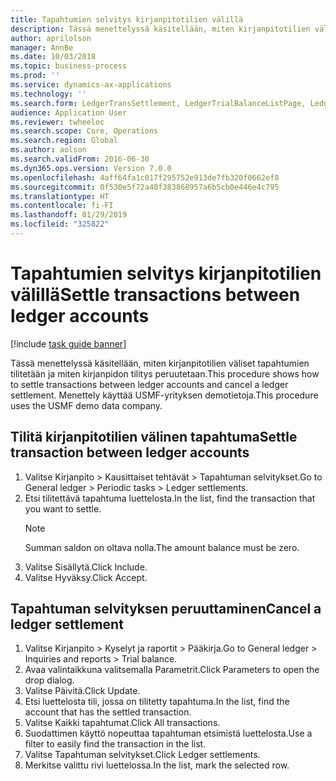 ```yaml
---
title: Tapahtumien selvitys kirjanpitotilien välillä
description: Tässä menettelyssä käsitellään, miten kirjanpitotilien väliset tapahtumien tilitetään ja miten kirjanpidon tilitys peruutetaan.
author: aprilolson
manager: AnnBe
ms.date: 10/03/2018
ms.topic: business-process
ms.prod: ''
ms.service: dynamics-ax-applications
ms.technology: ''
ms.search.form: LedgerTransSettlement, LedgerTrialBalanceListPage, LedgerTrialBalanceListPageBalanceParms, LedgerTransAccount, LedgerTransSettled
audience: Application User
ms.reviewer: twheeloc
ms.search.scope: Core, Operations
ms.search.region: Global
ms.author: aolson
ms.search.validFrom: 2016-06-30
ms.dyn365.ops.version: Version 7.0.0
ms.openlocfilehash: 4aff64fa1c017f295752e913de7fb320f0662ef8
ms.sourcegitcommit: 0f530e5f72a40f383868957a6b5cb0e446e4c795
ms.translationtype: HT
ms.contentlocale: fi-FI
ms.lasthandoff: 01/29/2019
ms.locfileid: "325822"
---
```

# <a name="settle-transactions-between-ledger-accounts"></a><span data-ttu-id="ee07d-103">Tapahtumien selvitys kirjanpitotilien välillä</span><span class="sxs-lookup"><span data-stu-id="ee07d-103">Settle transactions between ledger accounts</span></span>

[!include [task guide banner](../../includes/task-guide-banner.md)]

<span data-ttu-id="ee07d-104">Tässä menettelyssä käsitellään, miten kirjanpitotilien väliset tapahtumien tilitetään ja miten kirjanpidon tilitys peruutetaan.</span><span class="sxs-lookup"><span data-stu-id="ee07d-104">This procedure shows how to settle transactions between ledger accounts and cancel a ledger settlement.</span></span> <span data-ttu-id="ee07d-105">Menettely käyttää USMF-yrityksen demotietoja.</span><span class="sxs-lookup"><span data-stu-id="ee07d-105">This procedure uses the USMF demo data company.</span></span>


## <a name="settle-transaction-between-ledger-accounts"></a><span data-ttu-id="ee07d-106">Tilitä kirjanpitotilien välinen tapahtuma</span><span class="sxs-lookup"><span data-stu-id="ee07d-106">Settle transaction between ledger accounts</span></span>
1. <span data-ttu-id="ee07d-107">Valitse Kirjanpito > Kausittaiset tehtävät > Tapahtuman selvitykset.</span><span class="sxs-lookup"><span data-stu-id="ee07d-107">Go to General ledger > Periodic tasks > Ledger settlements.</span></span>
2. <span data-ttu-id="ee07d-108">Etsi tilitettävä tapahtuma luettelosta.</span><span class="sxs-lookup"><span data-stu-id="ee07d-108">In the list, find the transaction that you want to settle.</span></span>
   > [!NOTE]
   > <span data-ttu-id="ee07d-109">Summan saldon on oltava nolla.</span><span class="sxs-lookup"><span data-stu-id="ee07d-109">The amount balance must be zero.</span></span>  
3. <span data-ttu-id="ee07d-110">Valitse Sisällytä.</span><span class="sxs-lookup"><span data-stu-id="ee07d-110">Click Include.</span></span>
4. <span data-ttu-id="ee07d-111">Valitse Hyväksy.</span><span class="sxs-lookup"><span data-stu-id="ee07d-111">Click Accept.</span></span>

## <a name="cancel-a-ledger-settlement"></a><span data-ttu-id="ee07d-112">Tapahtuman selvityksen peruuttaminen</span><span class="sxs-lookup"><span data-stu-id="ee07d-112">Cancel a ledger settlement</span></span>

1. <span data-ttu-id="ee07d-113">Valitse Kirjanpito > Kyselyt ja raportit > Pääkirja.</span><span class="sxs-lookup"><span data-stu-id="ee07d-113">Go to General ledger > Inquiries and reports > Trial balance.</span></span>
2. <span data-ttu-id="ee07d-114">Avaa valintaikkuna valitsemalla Parametrit.</span><span class="sxs-lookup"><span data-stu-id="ee07d-114">Click Parameters to open the drop dialog.</span></span>
3. <span data-ttu-id="ee07d-115">Valitse Päivitä.</span><span class="sxs-lookup"><span data-stu-id="ee07d-115">Click Update.</span></span>
4. <span data-ttu-id="ee07d-116">Etsi luettelosta tili, jossa on tilitetty tapahtuma.</span><span class="sxs-lookup"><span data-stu-id="ee07d-116">In the list, find the account that has the settled transaction.</span></span>
5. <span data-ttu-id="ee07d-117">Valitse Kaikki tapahtumat.</span><span class="sxs-lookup"><span data-stu-id="ee07d-117">Click All transactions.</span></span>
6. <span data-ttu-id="ee07d-118">Suodattimen käyttö nopeuttaa tapahtuman etsimistä luettelosta.</span><span class="sxs-lookup"><span data-stu-id="ee07d-118">Use a filter to easily find the transaction in the list.</span></span>
7. <span data-ttu-id="ee07d-119">Valitse Tapahtuman selvitykset.</span><span class="sxs-lookup"><span data-stu-id="ee07d-119">Click Ledger settlements.</span></span>
8. <span data-ttu-id="ee07d-120">Merkitse valittu rivi luettelossa.</span><span class="sxs-lookup"><span data-stu-id="ee07d-120">In the list, mark the selected row.</span></span>


